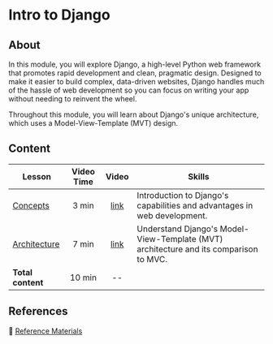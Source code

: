 <h1>
  <span class="prefix"></span>
  <span class="headline">Intro to Django</span>
</h1>

## About

In this module, you will explore Django, a high-level Python web framework that promotes rapid development and clean, pragmatic design. Designed to make it easier to build complex, data-driven websites, Django handles much of the hassle of web development so you can focus on writing your app without needing to reinvent the wheel.

Throughout this module, you will learn about Django's unique architecture, which uses a Model-View-Template (MVT) design.

## Content

| Lesson | Video Time | Video | Skills |
| ------ | :--------: | :---: | ------ |
| [Concepts](../concepts/README.md)         |  3 min | [link](https://generalassembly.wistia.com/medias/wnvx6ej2ve) | Introduction to Django's capabilities and advantages in web development.              |
| [Architecture](../architecture/README.md) |  7 min | [link](https://generalassembly.wistia.com/medias/chta00vqb1) | Understand Django's Model-View-Template (MVT) architecture and its comparison to MVC. |
| **Total content**                         | 10 min | --                                                           |                                                                                       |

## References

📖 [Reference Materials](../references/README.md)
